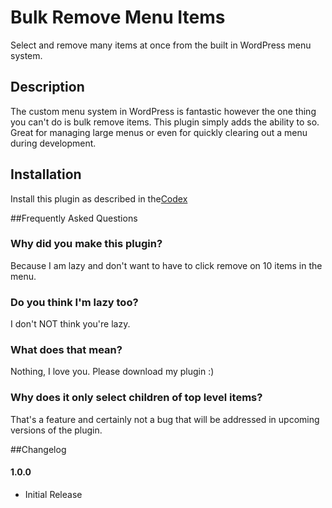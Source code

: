 Bulk Remove Menu Items
==============================
Select and remove many items at once from the built in WordPress menu system.

## Description

The custom menu system in WordPress is fantastic however the one thing you can't do is bulk remove items.
This plugin simply adds the ability to so.
Great for managing large menus or even for quickly clearing out a menu during development.

## Installation

Install this plugin as described in the[Codex](http://codex.wordpress.org/Managing_Plugins#Installing_Plugins)

##Frequently Asked Questions

### Why did you make this plugin?

Because I am lazy and don't want to have to click remove on 10 items in the menu.

### Do you think I'm lazy too?

I don't NOT think you're lazy.

### What does that mean?

Nothing, I love you. Please download my plugin :)

### Why does it only select children of top level items?

That's a feature and certainly not a bug that will be addressed in upcoming versions of the plugin.


##Changelog

#### 1.0.0
* Initial Release
